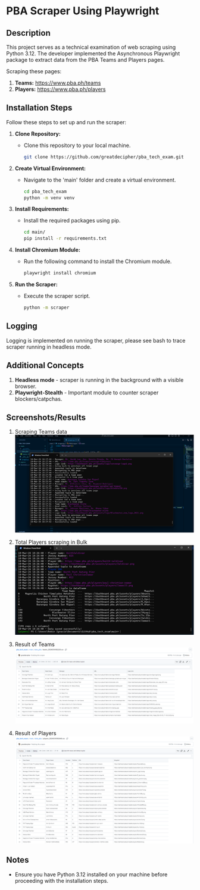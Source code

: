 # PBA Scraper Using Playwright

## Description
This project serves as a technical examination of web scraping using Python 3.12. The developer implemented the Asynchronous Playwright package to extract data from the PBA Teams and Players pages.

Scraping these pages:
1. **Teams:** https://www.pba.ph/teams
2. **Players:** https://www.pba.ph/players
## Installation Steps
Follow these steps to set up and run the scraper:

1. **Clone Repository:**
   - Clone this repository to your local machine.

     ```bash
     git clone https://github.com/greatdecipher/pba_tech_exam.git
     ```

2. **Create Virtual Environment:**
   - Navigate to the 'main' folder and create a virtual environment.

     ```bash
     cd pba_tech_exam
     python -m venv venv
     ```

3. **Install Requirements:**
   - Install the required packages using pip.

     ```bash
     cd main/
     pip install -r requirements.txt
     ```

4. **Install Chromium Module:**
   - Run the following command to install the Chromium module.

     ```bash
     playwright install chromium
     ```

5. **Run the Scraper:**
   - Execute the scraper script.

     ```bash
     python -m scraper
     ```

## Logging
Logging is implemented on running the scraper, please see bash to trace scraper running in headless mode.

## Additional Concepts
1. **Headless mode** - scraper is running in the background with a visible browser.
2. **Playwright-Stealth** - Important module to counter scraper blockers/catpchas.

## Screenshots/Results

1. Scraping Teams data
   ![Teams](main/actual_screenshots/scraping_logs.png)

2. Total Players scraping in Bulk
   ![Total players](main/actual_screenshots/206players.png)

3. Result of Teams
   ![Teams data](main/actual_screenshots/result_team.png)

4. Result of Players
   ![Players data](main/actual_screenshots/result_player.png)

## Notes
- Ensure you have Python 3.12 installed on your machine before proceeding with the installation steps.

